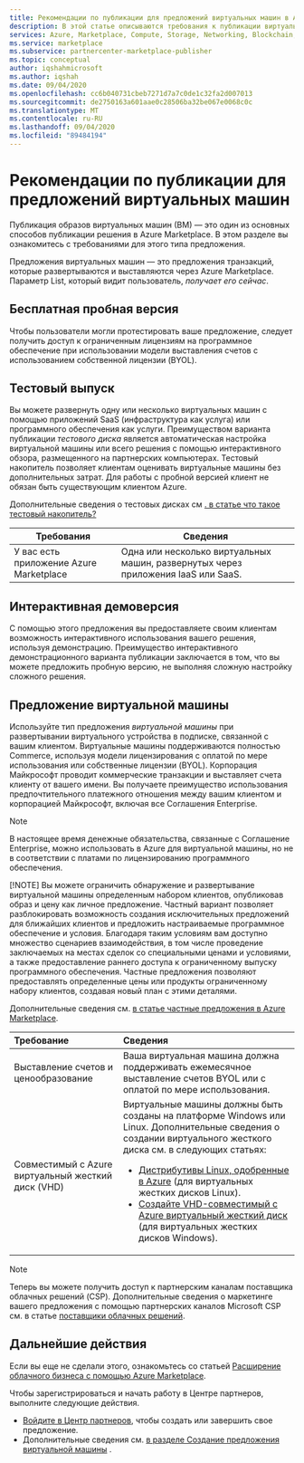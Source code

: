 ```yaml
---
title: Рекомендации по публикации для предложений виртуальных машин в Azure Marketplace
description: В этой статье описываются требования к публикации виртуальной машины и бесплатной пробной версии программного обеспечения для развертывания из Azure Marketplace.
services: Azure, Marketplace, Compute, Storage, Networking, Blockchain, Security
ms.service: marketplace
ms.subservice: partnercenter-marketplace-publisher
ms.topic: conceptual
author: iqshahmicrosoft
ms.author: iqshah
ms.date: 09/04/2020
ms.openlocfilehash: cc6b040731cbeb7271d7a7c0de1c32fa2d007013
ms.sourcegitcommit: de2750163a601aae0c28506ba32be067e0068c0c
ms.translationtype: MT
ms.contentlocale: ru-RU
ms.lasthandoff: 09/04/2020
ms.locfileid: "89484194"
---
```

# <a name="publishing-guide-for-virtual-machine-offers"></a>Рекомендации по публикации для предложений виртуальных машин

Публикация образов виртуальных машин (ВМ) — это один из основных способов публикации решения в Azure Marketplace. В этом разделе вы ознакомитесь с требованиями для этого типа предложения. 

Предложения виртуальных машин — это предложения транзакций, которые развертываются и выставляются через Azure Marketplace. Параметр List, который видит пользователь, *получает его сейчас*.

## <a name="free-trial"></a>Бесплатная пробная версия 

Чтобы пользователи могли протестировать ваше предложение, следует получить доступ к ограниченным лицензиям на программное обеспечение при использовании модели выставления счетов с использованием собственной лицензии (BYOL). 

## <a name="test-drive"></a>Тестовый выпуск

Вы можете развернуть одну или несколько виртуальных машин с помощью приложений SaaS (инфраструктура как услуга) или программного обеспечения как услуги. Преимуществом варианта публикации *тестового диска* является автоматическая настройка виртуальной машины или всего решения с помощью интерактивного обзора, размещенного на партнерских компьютерах. Тестовый накопитель позволяет клиентам оценивать виртуальные машины без дополнительных затрат. Для работы с пробной версией клиент не обязан быть существующим клиентом Azure. 

Дополнительные сведения о тестовых дисках см [. в статье что такое тестовый накопитель?](what-is-test-drive.md)

|Требования  |Сведения |
|---------|---------|
| У вас есть приложение Azure Marketplace   |  Одна или несколько виртуальных машин, развернутых через приложения IaaS или SaaS.      |

## <a name="interactive-demo"></a>Интерактивная демоверсия

С помощью этого предложения вы предоставляете своим клиентам возможность интерактивного использования вашего решения, используя демонстрацию. Преимущество интерактивного демонстрационного варианта публикации заключается в том, что вы можете предложить пробную версию, не выполняя сложную настройку сложного решения. 

## <a name="virtual-machine-offer"></a>Предложение виртуальной машины

Используйте тип предложения *виртуальной машины* при развертывании виртуального устройства в подписке, связанной с вашим клиентом. Виртуальные машины поддерживаются полностью Commerce, используя модели лицензирования с оплатой по мере использования или собственные лицензии (BYOL). Корпорация Майкрософт проводит коммерческие транзакции и выставляет счета клиенту от вашего имени. Вы получаете преимущество использования предпочтительного платежного отношения между вашим клиентом и корпорацией Майкрософт, включая все Соглашения Enterprise.

> [!NOTE]
> В настоящее время денежные обязательства, связанные с Соглашение Enterprise, можно использовать в Azure для виртуальной машины, но не в соответствии с платами по лицензированию программного обеспечения.  
> 
> [!NOTE]
> Вы можете ограничить обнаружение и развертывание виртуальной машины определенным набором клиентов, опубликовав образ и цену как личное предложение. Частный вариант позволяет разблокировать возможность создания исключительных предложений для ближайших клиентов и предложить настраиваемые программное обеспечение и условия. Благодаря таким условиям вам доступно множество сценариев взаимодействия, в том числе проведение заключаемых на местах сделок со специальными ценами и условиями, а также предоставление раннего доступа к ограниченному выпуску программного обеспечения. Частные предложения позволяют предоставлять определенные цены или продукты ограниченному набору клиентов, создавая новый план с этими деталями.  
>
> Дополнительные сведения см. [в статье частные предложения в Azure Marketplace](https://azure.microsoft.com/blog/private-offers-on-azure-marketplace).  

| Требование | Сведения |  
|:--- |:--- | 
| Выставление счетов и ценообразование | Ваша виртуальная машина должна поддерживать ежемесячное выставление счетов BYOL или с оплатой по мере использования. |  
| Совместимый с Azure виртуальный жесткий диск (VHD) | Виртуальные машины должны быть созданы на платформе Windows или Linux. Дополнительные сведения о создании виртуального жесткого диска см. в следующих статьях: <ul> <li>[Дистрибутивы Linux, одобренные в Azure](../virtual-machines/linux/endorsed-distros.md) (для виртуальных жестких дисков Linux).</li> <li>[Создайте VHD-совместимый с Azure виртуальный жесткий диск](./partner-center-portal/azure-vm-create-offer.md) (для виртуальных жестких дисков Windows).</li> </ul> |  

>[!Note]
>Теперь вы можете получить доступ к партнерским каналам поставщика облачных решений (CSP). Дополнительные сведения о маркетинге вашего предложения с помощью партнерских каналов Microsoft CSP см. в статье [поставщики облачных решений](./cloud-solution-providers.md).

## <a name="next-steps"></a>Дальнейшие действия

Если вы еще не сделали этого, ознакомьтесь со статьей [Расширение облачного бизнеса с помощью Azure Marketplace](https://azuremarketplace.microsoft.com/sell).

Чтобы зарегистрироваться и начать работу в Центре партнеров, выполните следующие действия.

- [Войдите в Центр партнеров](https://partner.microsoft.com/dashboard/account/v3/enrollment/introduction/partnership), чтобы создать или завершить свое предложение.
- Дополнительные сведения см. [в разделе Создание предложения виртуальной машины](./partner-center-portal/azure-vm-create-offer.md) .
